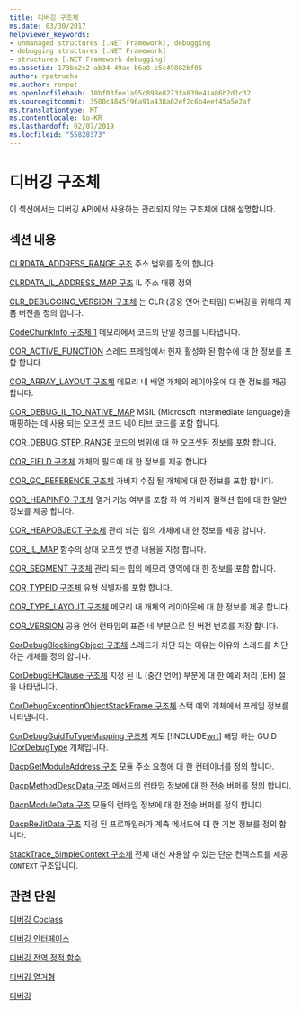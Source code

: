 ```yaml
---
title: 디버깅 구조체
ms.date: 03/30/2017
helpviewer_keywords:
- unmanaged structures [.NET Framework], debugging
- debugging structures [.NET Framework]
- structures [.NET Framework debugging]
ms.assetid: 173ba2c2-ab34-49ae-b6a8-e5c49882bf05
author: rpetrusha
ms.author: ronpet
ms.openlocfilehash: 18bf03fee1a95c898e8273fa839e41a86b2d1c32
ms.sourcegitcommit: 3500c4845f96a91a438a02ef2c6b4eef45a5e2af
ms.translationtype: MT
ms.contentlocale: ko-KR
ms.lasthandoff: 02/07/2019
ms.locfileid: "55828373"
---
```

# <a name="debugging-structures"></a>디버깅 구조체
이 섹션에서는 디버깅 API에서 사용하는 관리되지 않는 구조체에 대해 설명합니다.

## <a name="in-this-section"></a>섹션 내용
 [CLRDATA_ADDRESS_RANGE 구조](../../../../docs/framework/unmanaged-api/debugging/clrdata-address-range-structure.md) 주소 범위를 정의 합니다.

 [CLRDATA_IL_ADDRESS_MAP 구조](../../../../docs/framework/unmanaged-api/debugging/clrdata-il-address-map-structure.md) IL 주소 매핑 정의

 [CLR_DEBUGGING_VERSION 구조체](../../../../docs/framework/unmanaged-api/debugging/clr-debugging-version-structure.md) 는 CLR (공용 언어 런타임) 디버깅을 위해의 제품 버전을 정의 합니다.

 [CodeChunkInfo 구조체 1](../../../../docs/framework/unmanaged-api/debugging/codechunkinfo-structure.md) 메모리에서 코드의 단일 청크를 나타냅니다.

 [COR_ACTIVE_FUNCTION](cor-active-function-structure.md) 스레드 프레임에서 현재 활성화 된 함수에 대 한 정보를 포함 합니다.

 [COR_ARRAY_LAYOUT 구조체](../../../../docs/framework/unmanaged-api/debugging/cor-array-layout-structure.md) 메모리 내 배열 개체의 레이아웃에 대 한 정보를 제공 합니다.

 [COR_DEBUG_IL_TO_NATIVE_MAP](cor-debug-il-to-native-map-structure.md) MSIL (Microsoft intermediate language)을 매핑하는 데 사용 되는 오프셋 코드 네이티브 코드를 포함 합니다.

 [COR_DEBUG_STEP_RANGE](cor-debug-step-range-structure.md) 코드의 범위에 대 한 오프셋된 정보를 포함 합니다.

 [COR_FIELD 구조체](../../../../docs/framework/unmanaged-api/debugging/cor-field-structure.md) 개체의 필드에 대 한 정보를 제공 합니다.

 [COR_GC_REFERENCE 구조체](../../../../docs/framework/unmanaged-api/debugging/cor-gc-reference-structure.md) 가비지 수집 될 개체에 대 한 정보를 포함 합니다.

 [COR_HEAPINFO 구조체](../../../../docs/framework/unmanaged-api/debugging/cor-heapinfo-structure.md) 열거 가능 여부를 포함 하 여 가비지 컬렉션 힙에 대 한 일반 정보를 제공 합니다.

 [COR_HEAPOBJECT 구조체](../../../../docs/framework/unmanaged-api/debugging/cor-heapobject-structure.md) 관리 되는 힙의 개체에 대 한 정보를 제공 합니다.

 [COR_IL_MAP](cor-il-map-structure.md) 함수의 상대 오프셋 변경 내용을 지정 합니다.

 [COR_SEGMENT 구조체](../../../../docs/framework/unmanaged-api/debugging/cor-segment-structure.md) 관리 되는 힙의 메모리 영역에 대 한 정보를 포함 합니다.

 [COR_TYPEID 구조체](../../../../docs/framework/unmanaged-api/debugging/cor-typeid-structure.md) 유형 식별자를 포함 합니다.

 [COR_TYPE_LAYOUT 구조체](../../../../docs/framework/unmanaged-api/debugging/cor-type-layout-structure.md) 메모리 내 개체의 레이아웃에 대 한 정보를 제공 합니다.

 [COR_VERSION](cor-version-structure.md) 공용 언어 런타임의 표준 네 부분으로 된 버전 번호를 저장 합니다.

 [CorDebugBlockingObject 구조체](../../../../docs/framework/unmanaged-api/debugging/cordebugblockingobject-structure.md) 스레드가 차단 되는 이유는 이유와 스레드를 차단 하는 개체를 정의 합니다.

 [CorDebugEHClause 구조체](../../../../docs/framework/unmanaged-api/debugging/cordebugehclause-structure.md) 지정 된 IL (중간 언어) 부분에 대 한 예외 처리 (EH) 절을 나타냅니다.

 [CorDebugExceptionObjectStackFrame 구조체](../../../../docs/framework/unmanaged-api/debugging/cordebugexceptionobjectstackframe-structure.md) 스택 예외 개체에서 프레임 정보를 나타냅니다.

 [CorDebugGuidToTypeMapping 구조체](../../../../docs/framework/unmanaged-api/debugging/cordebugguidtotypemapping-structure.md) 지도 [!INCLUDE[wrt](../../../../includes/wrt-md.md)] 해당 하는 GUID [ICorDebugType](../../../../docs/framework/unmanaged-api/debugging/icordebugtype-interface.md) 개체입니다.

 [DacpGetModuleAddress 구조](../../../../docs/framework/unmanaged-api/debugging/dacpgetmoduleaddress-structure.md) 모듈 주소 요청에 대 한 컨테이너를 정의 합니다.

 [DacpMethodDescData 구조](../../../../docs/framework/unmanaged-api/debugging/dacpmethoddescdata-structure.md) 메서드의 런타임 정보에 대 한 전송 버퍼를 정의 합니다.

 [DacpModuleData 구조](../../../../docs/framework/unmanaged-api/debugging/dacpmoduledata-structure.md) 모듈의 런타임 정보에 대 한 전송 버퍼를 정의 합니다.

 [DacpReJitData 구조](../../../../docs/framework/unmanaged-api/debugging/dacprejitdata-structure.md) 지정 된 프로파일러가 계측 메서드에 대 한 기본 정보를 정의 합니다.

 [StackTrace_SimpleContext 구조체](../../../../docs/framework/unmanaged-api/debugging/stacktrace-simplecontext-structure.md) 전체 대신 사용할 수 있는 단순 컨텍스트를 제공 `CONTEXT` 구조입니다.



## <a name="related-sections"></a>관련 단원
 [디버깅 Coclass](../../../../docs/framework/unmanaged-api/debugging/debugging-coclasses.md)

 [디버깅 인터페이스](../../../../docs/framework/unmanaged-api/debugging/debugging-interfaces.md)

 [디버깅 전역 정적 함수](../../../../docs/framework/unmanaged-api/debugging/debugging-global-static-functions.md)

 [디버깅 열거형](../../../../docs/framework/unmanaged-api/debugging/debugging-enumerations.md)

 [디버깅](../../../../docs/framework/unmanaged-api/debugging/index.md)
